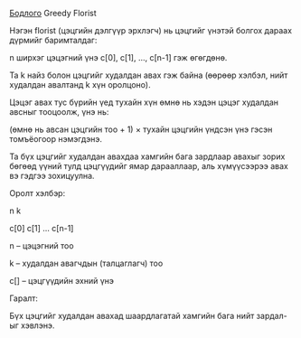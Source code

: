 [Бодлого](https://www.hackerrank.com/challenges/greedy-florist/problem?isFullScreen=true) Greedy Florist

Нэгэн florist (цэцгийн дэлгүүр эрхлэгч) нь цэцгийг үнэтэй болгох дараах дүрмийг баримталдаг:

n ширхэг цэцэгний үнэ c[0], c[1], ..., c[n-1] гэж өгөгдөнө.

Та k найз болон цэцгийг худалдан авах гэж байна (өөрөөр хэлбэл, нийт худалдан авалтанд k хүн оролцоно).

Цэцэг авах тус бүрийн үед тухайн хүн өмнө нь хэдэн цэцэг худалдан авсныг тооцоолж, үнэ нь:

(өмнө нь авсан цэцгийн тоо + 1) × тухайн цэцгийн үндсэн үнэ
гэсэн томъёогоор нэмэгдэнэ.

Та бүх цэцгийг худалдан авахдаа хамгийн бага зардлаар авахыг зорих бөгөөд үүний тулд цэцгүүдийг ямар дарааллаар, аль хүмүүсээрээ авах вэ гэдгээ зохицуулна.

Оролт хэлбэр:

n k

c[0] c[1] … c[n-1]

n – цэцэгний тоо

k – худалдан авагчдын (талцаглагч) тоо

c[] – цэцгүүдийн эхний үнэ

Гаралт:

Бүх цэцгийг худалдан авахад шаардлагатай хамгийн бага нийт зардал-ыг хэвлэнэ.
